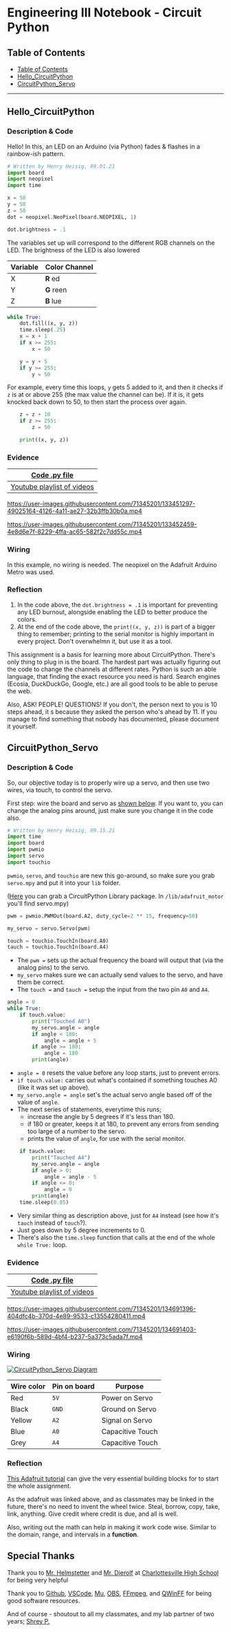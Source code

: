 # Engineering III Notebook - Circuit Python

## Table of Contents

- [Table of Contents](#TableOfContents)
- [Hello_CircuitPython](#Hello_CircuitPython)
- [CircuitPython_Servo](#CircuitPython_Servo)

---

## Hello_CircuitPython

### Description & Code

Hello! In this, an LED on an Arduino (via Python) fades & flashes in a rainbow-ish pattern.

```python
# Written by Henry Heisig, 09.01.21
import board
import neopixel
import time

x = 50
y = 50
z = 50
dot = neopixel.NeoPixel(board.NEOPIXEL, 1)

dot.brightness = .1
```

The variables set up will correspond to the different RGB channels on the LED. The brightness of the LED is also lowered

| Variable | Color Channel |
| -------- | ------------- |
| X        | **R** ed      |
| Y        | **G** reen    |
| Z        | **B** lue     |

```python
while True:
    dot.fill((x, y, z))
    time.sleep(.25)
    x = x + 1
    if x >= 255:
        x = 50

    y = y + 5
    if y >= 255:
        y = 50
```

For example, every time this loops, `y` gets 5 added to it, and then it checks if `z` is at or above 255 (the max value the channel can be). If it is, it gets knocked back down to 50, to then start the process over again.

```python
    z = z + 10
    if z >= 255:
        z = 50

    print((x, y, z))
```

### Evidence

| [Code .py file](https://github.com/hheisig51/VigilantWaddle/blob/54f87c2e407671d9991133bff1444b09ff88951b/Code/9.1.21%20-%20Hello_CircuitPython.py?plain=1) |
| ----------------------------------------------------------------------------------------------------------------------------------------------------------- |
| [Youtube playlist of videos](https://youtube.com/playlist?list=PLWQhE570pqHrpQAAHPEJapQYsuC3Ob_V9)                                                          |

https://user-images.githubusercontent.com/71345201/133451297-49025164-4126-4a11-ae27-32b3ffb30b0a.mp4

https://user-images.githubusercontent.com/71345201/133452459-4e8d6e7f-8229-4ffa-ac65-582f2c7dd55c.mp4

### Wiring

In this example, no wiring is needed. The neopixel on the Adafruit Arduino Metro was used.

### Reflection

1. In the code above, the `dot.brightness = .1` is important for preventing any LED burnout, alongside enabling the LED to better produce the colors.
2. At the end of the code above, the `print((x, y, z))` is part of a bigger thing to remember; printing to the serial monitor is highly important in every project. Don't overwhelmn it, but use it as a tool.

This assignment is a basis for learning more about CircuitPython. There's only thing to plug in is the board. The hardest part was actually figuring out the code to change the channels at different rates. Python is such an able language, that finding the exact resource you need is hard. Search engines (Ecosia, DuckDuckGo, Google, etc.) are all good tools to be able to peruse the web.

Also, ASK! PEOPLE! QUESTIONS! If you don't, the person next to you is 10 steps ahead, it
s because they asked the person who's ahead by 11. If you manage to find something that nobody has documented, please document it yourself.

## CircuitPython_Servo

### Description & Code

So, our objective today is to properly wire up a servo, and then use two wires, via touch, to control the servo.

First step: wire the board and servo as [shown below](#wiring-1). If you want to, you can change the analog pins around, just make sure you change it in the code also.

```python
# Written by Henry Heisig, 09.15.21
import time
import board
import pwmio
import servo
import touchio
```

`pwmio`, `servo`, and `touchio` are new this go-around, so make sure you grab `servo.mpy` and put it into your `lib` folder.

([Here](https://github.com/adafruit/Adafruit_CircuitPython_Bundle/releases/) you can grab a CircuitPython Library package. In `/lib/adafruit_motor` you'll find servo.mpy)

```python
pwm = pwmio.PWMOut(board.A2, duty_cycle=2 ** 15, frequency=50)

my_servo = servo.Servo(pwm)

touch = touchio.TouchIn(board.A0)
tauch = touchio.TouchIn(board.A4)
```

- The `pwm =` sets up the actual frequency the board will output that (via the analog pins) to the servo.
- `my_servo` makes sure we can actually send values to the servo, and have them be correct.
- The `touch =` and `tauch =` setup the input from the two pin `A0` and `A4`.

```python
angle = 0
while True:
    if touch.value:
        print("Touched A0")
        my_servo.angle = angle
        if angle < 180:
            angle = angle + 5
        if angle >= 180:
            angle = 180
        print(angle)
```

- `angle = 0` resets the value before any loop starts, just to prevent errors.
- `if touch.value:` carries out what's contained if something touches A0 (like it was set up above).
- `my_servo.angle = angle` set's the actual servo angle based off of the value of `angle`.
- The next series of statements, everytime this runs;
  - increase the angle by 5 degrees if it's less than 180.
  - if 180 or greater, keeps it at 180, to prevent any errors from sending too large of a number to the servo.
  - prints the value of `angle`, for use with the serial monitor.

```python
    if tauch.value:
        print("Tauched A4")
        my_servo.angle = angle
        if angle > 0:
            angle = angle - 5
        if angle <= 0:
            angle = 0
        print(angle)
    time.sleep(0.05)
```

- Very similar thing as description above, just for `A4` instead (see how it's `tauch` instead of `touch`?).
- Just goes down by 5 degree increments to 0.
- There's also the `time.sleep` function that calls at the end of the whole `while True:` loop.

### Evidence

| [Code .py file](https://github.com/hheisig51/VigilantWaddle/blob/6b992f8651e3bf654e8c98281999d74d3c7aee57/Code/9.15.21%20-%20CircuitPython_Servo.py?plain=1) |
| ------------------------------------------------------------------------------------------------------------------------------------------------------------ |
| [Youtube playlist of videos](https://www.youtube.com/playlist?list=PLWQhE570pqHqSyWS2b8-lJPu_HJ_XI2gx)                                                       |

https://user-images.githubusercontent.com/71345201/134691396-404dfc4b-370d-4e89-9533-c13554280411.mp4

https://user-images.githubusercontent.com/71345201/134691403-e6190f6b-589d-4bf4-b237-5a373c5ada7f.mp4

### Wiring

[![CircuitPython_Servo Diagram](https://github.com/hheisig51/VigilantWaddle/blob/e45afa00bcdbb9074f10cc1c40b398080469e11f/Diagrams/Renders/CircuitPython_Servo.png?raw=true)](https://github.com/hheisig51/VigilantWaddle/blob/e45afa00bcdbb9074f10cc1c40b398080469e11f/Diagrams/Renders/CircuitPython_Servo.png?raw=true)

| Wire color | Pin on board | Purpose          |
| ---------- | ------------ | ---------------- |
| Red        | `5V`         | Power on Servo   |
| Black      | `GND`        | Ground on Servo  |
| Yellow     | `A2`         | Signal on Servo  |
| Blue       | `A0`         | Capacitive Touch |
| Grey       | `A4`         | Capacitive Touch |

### Reflection

[This Adafruit tutorial](https://learn.adafruit.com/circuitpython-essentials/circuitpython-cap-touch) can give the very essential building blocks for to start the whole assignment.

As the adafruit was linked above, and as classmates may be linked in the future, there's no need to invent the wheel twice. Steal, borrow, copy, take, link, anything. Give credit where credit is due, and all is well.

Also, writing out the math can help in making it work code wise. Similar to the domain, range, and intervals in a **function**.

## Special Thanks

Thank you to [Mr. Helmstetter](https://github.com/Helmstk1) and [Mr. Dierolf](https://github.com/david-dierolf) at [Charlottesville High School](https://github.com/chssigma/) for being very helpful

Thank you to [Github](https://github.com/), [VSCode](https://code.visualstudio.com/), [Mu](https://codewith.mu/), [OBS](https://obsproject.com/), [FFmpeg](https://www.ffmpeg.org/), and [QWinFF](https://qwinff.github.io/) for being good software resources.

And of course - shoutout to all my classmates, and my lab partner of two years; [Shrey P.](https://github.com/shrey45)
